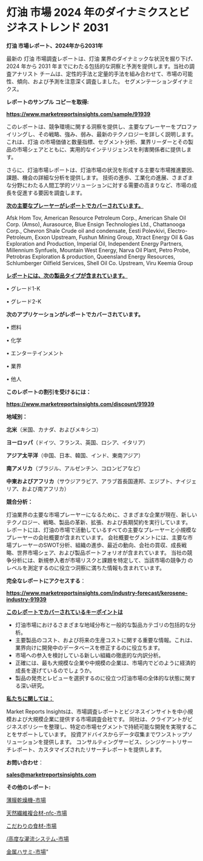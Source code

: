 # 灯油 市場 2024 年のダイナミクスとビジネストレンド 2031

<strong>灯油 市場レポート、2024年から2031年</strong>

最新の 灯油 市場調査レポートは、灯油 業界のダイナミックな状況を掘り下げ、2024 年から 2031 年までにわたる包括的な洞察と予測を提供します。当社の調査アナリスト チームは、定性的手法と定量的手法を組み合わせて、市場の可能性、傾向、および予測を注意深く調査しました。 セグメンテーションダイナミクス。



<strong>レポートのサンプル コピーを取得:</strong> <a href=https://www.marketreportsinsights.com/sample/91939>

<strong><u>https://www.marketreportsinsights.com/sample/91939</u></strong></a>

このレポートは、競争環境に関する洞察を提供し、主要なプレーヤーをプロファイリングし、その戦略、強み、弱み、最新のテクノロジーを詳しく説明します。 これは、灯油 の市場価値と数量指標、セグメント分析、業界リーダーとその製品の市場シェアとともに、実用的なインテリジェンスを利害関係者に提供します。

さらに、灯油市場レポートは、灯油市場の状況を形成する主要な市場推進要因、課題、機会の詳細な分析を提供します。 技術の進歩、工業化の進展、さまざまな分野にわたる人間工学的ソリューションに対する需要の高まりなど、市場の成長を促進する要因を調査します。



<strong><u>次の主要なプレーヤーがレポートでカバーされています。</u></strong>

Afsk Hom Tov, American Resource Petroleum Corp., American Shale Oil Corp. (Amso), Aurasource, Blue Ensign Technologies Ltd., Chattanooga Corp., Chevron Shale Crude oil and condensate, Eesti Polevkivi, Electro-Petroleum, Exxon Upstream, Fushun Mining Group, Xtract Energy Oil & Gas Exploration and Production, Imperial Oil, Independent Energy Partners, Millennium Synfuels, Mountain West Energy, Narva Oil Plant, Petro Probe, Petrobras Exploration & production, Queensland Energy Resources, Schlumberger Oilfield Services, Shell Oil Co. Upstream, Viru Keemia Group



<strong><u><b>レポートには、次の製品タイプが含まれています。</b></u></strong>

• グレード1-K

• グレード2-K



<strong><b>次のアプリケーションがレポートでカバーされています。</b></strong>

• 燃料

• 化学

• エンターテインメント

• 業界

• 他人



<strong><b>このレポートの割引を受けるには：</b></strong><a href=https://www.marketreportsinsights.com/discount/91939>

<strong><u>https://www.marketreportsinsights.com/discount/91939</u></strong></a>



<strong>地域別：</strong>



<strong>北米</strong>（米国、カナダ、およびメキシコ）



<strong>ヨーロッパ</strong>（ドイツ、フランス、英国、ロシア、イタリア）



<strong>アジア太平洋</strong>（中国、日本、韓国、インド、東南アジア）



<strong>南アメリカ</strong>（ブラジル、アルゼンチン、コロンビアなど）



<strong>中東およびアフリカ</strong>（サウジアラビア、アラブ首長国連邦、エジプト、ナイジェリア、および南アフリカ）



<strong>競合分析：</strong>

灯油業界の主要な市場プレーヤーになるために、さまざまな企業が現在、新しいテクノロジー、戦略、製品の革新、拡張、および長期契約を実行しています。 レポートには、灯油の市場で活動しているすべての主要なプレーヤーと小規模なプレーヤーの会社概要が含まれています。 会社概要セグメントには、主要な市場プレーヤーのSWOT分析、組織の進歩、最近の動向、会社の買収、成長戦略、世界市場シェア、および製品ポートフォリオが含まれています。 当社の競争分析には、新規参入者が市場リスクと課題を特定して、当該市場の競争力 のレベルを測定するのに役立つ洞察に満ちた情報も含まれています。



<strong>完全なレポートにアクセスする</strong>：

<a href=https://www.marketreportsinsights.com/industry-forecast/kerosene-industry-91939>

<strong><u>https://www.marketreportsinsights.com/industry-forecast/kerosene-industry-91939</u></strong></a>



<strong><u><b>このレポートでカバーされているキーポイントは</b></u></strong>
<ul>
  <li>灯油市場におけるさまざまな地域分布と一般的な製品カテゴリの包括的な分析。</li>
  <li>主要製品のコスト、および将来の生産コストに関する重要な情報。これは、業界向けに開発中のデータベースを修正するのに役立ちます。</li>
  <li>市場への参入を検討している新しい組織の徹底的な内訳分析。</li>
  <li>正確には、最も大規模な企業や中規模の企業は、市場内でどのように経済的成長を遂げているのでしょうか。</li>
  <li>製品の発売とレビューを選択するのに役立つ灯油市場の全体的な状態に関する深い研究。</li>
</ul>


<strong><u><b>私たちに関しては：</b></u></strong>

Market Reports Insightsは、市場調査レポートとビジネスインサイトを中小規模および大規模企業に提供する市場調査会社です。 同社は、クライアントがビジネスポリシーを整理し、特定の市場セグメントで持続可能な開発を実現することをサポートしています。 投資アドバイスからデータ収集までワンストップソリューションを提供します。 コンサルティングサービス、シンジケートリサーチレポート、カスタマイズされたリサーチレポートを提供します。



<strong><b>お問い合わせ</b></strong>：

<a href=mailto:sales@marketreportsinsights.com>

<strong><u>sales@marketreportsinsights.com</u></strong></a>



<strong>その他のレポート:</strong>

<a href=https://www.linkedin.com/pulse/薄膜乾燥機-市場-2023-swot-分析と最新イノベーション-2030-hkjlf/>薄膜乾燥機-市場</a>

<a href=https://www.linkedin.com/pulse/天然繊維複合材-nfc-市場-2023-最新の-cagr-および成長分析-3iolf/>天然繊維複合材-nfc-市場</a>

<a href=https://www.linkedin.com/pulse/こだわりの食材-市場-2023-推進要因と成長機会-2030-analytics-achievers-24-analysis-d5kuc/>こだわりの食材-市場</a>

<a href=https://www.linkedin.com/pulse//高度な灌流システム-市場-2023-swot-分析と成長率-2030-ej1rf/>/高度な灌流システム-市場</a>

<a href=https://www.linkedin.com/pulse/金属ハサミ-市場-2023-総合分析と事業成長戦略-2030-trend-tracking-toolbox-24-analysis-qo0df/>金属ハサミ-市場</a>"
